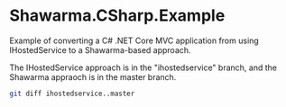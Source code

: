 # Shawarma.CSharp.Example

Example of converting a C# .NET Core MVC application from using IHostedService to a Shawarma-based approach.

The IHostedService approach is in the "ihostedservice" branch, and the Shawarma appraoch is in the master branch.

```sh
git diff ihostedservice..master
```
